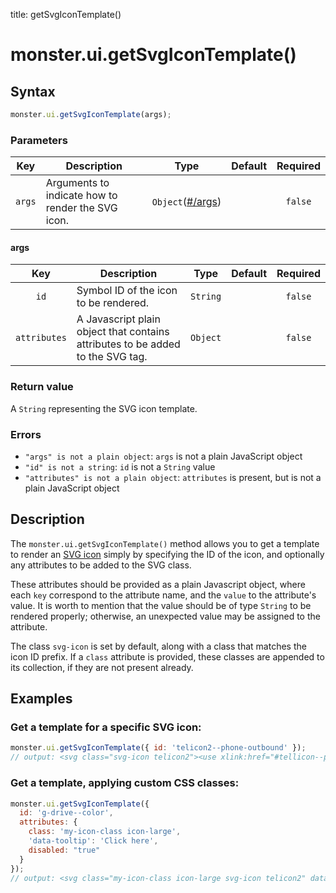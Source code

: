 title: getSvgIconTemplate()

# monster.ui.getSvgIconTemplate()

## Syntax
```javascript
monster.ui.getSvgIconTemplate(args);
```

### Parameters
Key | Description | Type | Default | Required
:-: | --- | :-: | :-: | :-:
`args` | Arguments to indicate how to render the SVG icon. | `Object`([#/args](#args)) | | `false`

#### args
Key | Description | Type | Default | Required
:-: | --- | :-: | :-: | :-:
`id` | Symbol ID of the icon to be rendered. | `String` | | `false`
`attributes` | A Javascript plain object that contains attributes to be added to the SVG tag. | `Object` | | `false`

### Return value
A `String` representing the SVG icon template.

### Errors
* `"args" is not a plain object`: `args` is not a plain JavaScript object
* `"id" is not a string`: `id` is not a `String` value
* `"attributes" is not a plain object`: `attributes` is present, but is not a plain JavaScript object

## Description

The `monster.ui.getSvgIconTemplate()` method allows you to get a template to render an [SVG icon][svgIcons] simply by specifying the ID of the icon, and optionally any attributes to be added to the SVG class.

These attributes should be provided as a plain Javascript object, where each `key` correspond to the attribute name, and the `value` to the attribute's value. It is worth to mention that the value should be of type `String` to be rendered properly; otherwise, an unexpected value may be assigned to the attribute.

The class `svg-icon` is set by default, along with a class that matches the icon ID prefix. If a `class` attribute is provided, these classes are appended to its collection, if they are not present already.

## Examples
### Get a template for a specific SVG icon:
```javascript
monster.ui.getSvgIconTemplate({ id: 'telicon2--phone-outbound' });
// output: <svg class="svg-icon telicon2"><use xlink:href="#tellicon--phone-outbound" ⁄></svg>
```
### Get a template, applying custom CSS classes:
```javascript
monster.ui.getSvgIconTemplate({
  id: 'g-drive--color',
  attributes: {
    class: 'my-icon-class icon-large',
    'data-tooltip': 'Click here',
    disabled: "true"
  }
});
// output: <svg class="my-icon-class icon-large svg-icon telicon2" data-tooltip="Click here" disabled="true"><use xlink:href="#g-drive--color" ⁄></svg>
```

[svgIcons]: ../svgIcons.md
